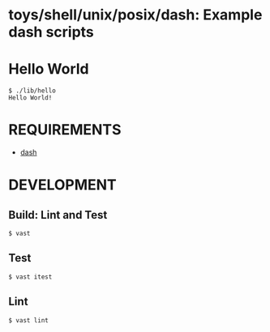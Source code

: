 # toys/shell/unix/posix/dash: Example dash scripts

# Hello World

```console
$ ./lib/hello
Hello World!
```

# REQUIREMENTS

* [dash](https://linux.die.net/man/1/dash)

# DEVELOPMENT

## Build: Lint and Test

```console
$ vast
```

## Test

```console
$ vast itest
```

## Lint

```console
$ vast lint
```
